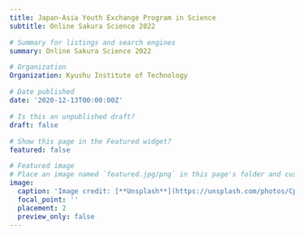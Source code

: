 ```yaml
---
title: Japan-Asia Youth Exchange Program in Science
subtitle: Online Sakura Science 2022

# Summary for listings and search engines
summary: Online Sakura Science 2022

# Organization
Organization: Kyushu Institute of Technology

# Date published
date: '2020-12-13T00:00:00Z'

# Is this an unpublished draft?
draft: false

# Show this page in the Featured widget?
featured: false

# Featured image
# Place an image named `featured.jpg/png` in this page's folder and customize its options here.
image:
  caption: 'Image credit: [**Unsplash**](https://unsplash.com/photos/CpkOjOcXdUY)'
  focal_point: ''
  placement: 2
  preview_only: false
---
```


